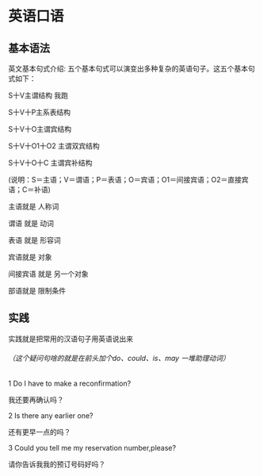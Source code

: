 # 英语口语





## 基本语法

英文基本句式介绍: 五个基本句式可以演变出多种复杂的英语句子。这五个基本句式如下：

S十V主谓结构     我跑

S十V十P主系表结构

S十V十O主谓宾结构

S十V十O1十O2 主谓双宾结构

S十V十O十C 主谓宾补结构

(说明：S＝主语；V＝谓语；P＝表语；O＝宾语；O1＝间接宾语；O2＝直接宾语；C＝补语)

主语就是                人称词

谓语 就是               动词

表语 就是               形容词

宾语就是                  对象

间接宾语 就是         另一个对象

部语就是                  限制条件



## 实践

实践就是把常用的汉语句子用英语说出来

###### （这个疑问句啥的就是在前头加个do、could、is、may 一堆助理动词）

1 Do I have to make a reconfirmation?

我还要再确认吗？

2 Is there any earlier one?

还有更早一点的吗？

3 Could you tell me my reservation number,please?

请你告诉我我的预订号码好吗？







